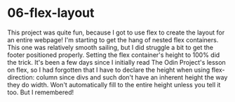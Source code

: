# 06-flex-layout
This project was quite fun, because I got to use flex to create the
layout for an entire webpage! I'm starting to get the hang of nested
flex containers. This one was relatively smooth sailing, but I did
struggle a bit to get the footer positioned properly. Setting the
flex container's height to 100% did the trick. It's been a few days
since I initially read The Odin Project's lesson on flex, so I had
forgotten that I have to declare the height when using
flex-direction: column since divs and such don't have an inherent
height the way they do width. Won't automatically fill to the entire
height unless you tell it too. But I remembered!